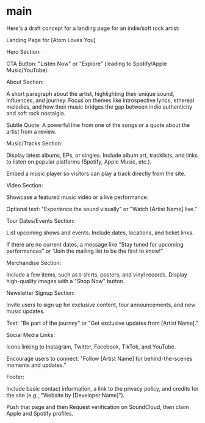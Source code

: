 # main

Here's a draft concept for a landing page for an indie/soft rock artist:

Landing Page for [Atom Loves You]

Hero Section:

CTA Button: "Listen Now" or "Explore" (leading to Spotify/Apple Music/YouTube).

About Section:

A short paragraph about the artist, highlighting their unique sound, influences, and journey. Focus on themes like introspective lyrics, ethereal melodies, and how their music bridges the gap between indie authenticity and soft rock nostalgia.

Subtle Quote: A powerful line from one of the songs or a quote about the artist from a review.

Music/Tracks Section:

Display latest albums, EPs, or singles. Include album art, tracklists, and links to listen on popular platforms (Spotify, Apple Music, etc.).

Embed a music player so visitors can play a track directly from the site.

Video Section:

Showcase a featured music video or a live performance.

Optional text: "Experience the sound visually" or "Watch [Artist Name] live."

Tour Dates/Events Section:

List upcoming shows and events. Include dates, locations, and ticket links.

If there are no current dates, a message like "Stay tuned for upcoming performances" or "Join the mailing list to be the first to know!"

Merchandise Section:

Include a few items, such as t-shirts, posters, and vinyl records. Display high-quality images with a "Shop Now" button.

Newsletter Signup Section:

Invite users to sign up for exclusive content, tour announcements, and new music updates.

Text: "Be part of the journey" or "Get exclusive updates from [Artist Name]."

Social Media Links:

Icons linking to Instagram, Twitter, Facebook, TikTok, and YouTube.

Encourage users to connect: "Follow [Artist Name] for behind-the-scenes moments and updates."

Footer:

Include basic contact information, a link to the privacy policy, and credits for the site (e.g., "Website by [Developer Name]").  

Push that page and then Request verification on SoundCloud, then claim Apple and Spotify profiles.

